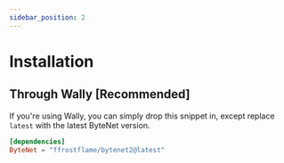 ```yaml
---
sidebar_position: 2
---
```


# Installation

## Through Wally [Recommended]

If you're using Wally, you can simply drop this snippet in, except replace `latest` with the latest ByteNet version.

```toml title="wally.toml"
[dependencies]
ByteNet = "ffrostflame/bytenet2@latest"
```